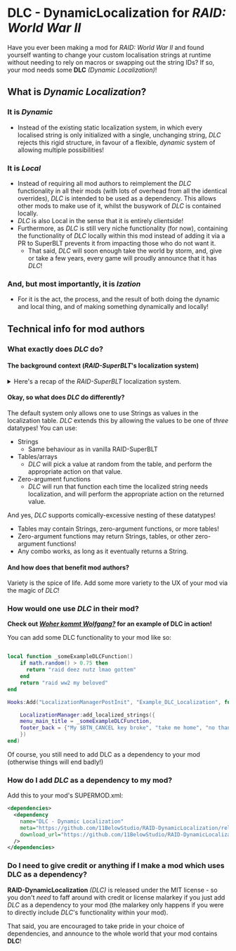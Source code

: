 # **DLC** - **D**ynamic**L**o**c**alization for _RAID: World War II_

Have you ever been making a mod for _RAID: World War II_ and found yourself wanting to change your custom localisation strings at runtime without needing to rely on macros or swapping out the string IDs? If so, your mod needs some **DLC** *(Dynamic Localization)*!

## What is *Dynamic Localization*?

### It is *Dynamic*
* Instead of the existing static localization system, in which every localised string is only initialized with a single, unchanging string, _DLC_ rejects this rigid structure, in favour of a flexible, _dynamic_ system of allowing multiple possibilities!
### It is *Local*
* Instead of requiring all mod authors to reimplement the _DLC_ functionality in all their mods (with lots of overhead from all the identical overrides), _DLC_ is intended to be used as a dependency. This allows other mods to make use of it, whilst the busywork of _DLC_ is contained locally.
* _DLC_ is also Local in the sense that it is entirely clientside!
* Furthermore, as _DLC_ is still very niche functionality (for now), containing the functionality of _DLC_ locally within this mod instead of adding it via a PR to SuperBLT prevents it from impacting those who do not want it.
  * That said, _DLC_ will soon enough take the world by storm, and, give or take a few years, every game will proudly announce that it has _DLC_!
### And, but most importantly, it is *Ization*
* For it is the act, the process, and the result of both doing the dynamic and local thing, and of making something dynamically and locally!

## Technical info for mod authors

### What exactly does _DLC_ do?

#### The background context (_RAID-SuperBLT_'s localization system)

<details>
<summary>Here's a recap of the <i>RAID-SuperBLT</i> localization system.</summary>

_RAID-SuperBLT_ itself has a custom `LocalizationManager` class (overriding the base game's instance of it), allowing it to use localization data defined by mod authors (said data is all loaded and added to a `_custom_localization` table, containing key-value pairs of `<string ID (string), localized text (string)>`). So, when a string needs to be localized, it first checks if there's an entry for the ID in the `_custom_localization` table, returning the localized string from there if present (after applying macros on the placeholders in that string) - otherwise, it will fall back on the base game's localization manager (loading the default localization string).

This system works, but it has its drawbacks. Firstly, there is no easy way to change the value of an entry in the `_custom_localization` table - meaning that whatever string was passed to the table upon initialization usually cannot be changed later on without manually re-running a function to replace an entry in the table. Secondly, whilst you *could* try to change strings at runtime via writing a custom macro, it appears that nested macros may not be supported by RAID's internal macro system, and attempting to implement something Wacky™️ like _DLC_ via that system would not be very user-friendly.

</details>

#### Okay, so what does _DLC_ do differently?

The default system only allows one to use Strings as values in the localization table. _DLC_ extends this by allowing the values to be one of *three* datatypes! You can use:

* Strings
  * Same behaviour as in vanilla RAID-SuperBLT
* Tables/arrays
  * _DLC_ will pick a value at random from the table, and perform the appropriate action on that value.
* Zero-argument functions
  * _DLC_ will run that function each time the localized string needs localization, and will perform the appropriate action on the returned value.

And yes, _DLC_ supports comically-excessive nesting of these datatypes!
* Tables may contain Strings, zero-argument functions, or more tables!
* Zero-argument functions may return Strings, tables, or other zero-argument functions!
* Any combo works, as long as it eventually returns a String.

#### And how does that benefit mod authors?

Variety is the spice of life. Add some more variety to the UX of your mod via the magic of _DLC_!

### How would one use _DLC_ in their mod?

**Check out _[Woher kommt Wolfgang?](https://modworkshop.net/mod/51306)_ for an example of DLC in action!**

You can add some DLC functionality to your mod like so:

```lua

local function _someExampleDLCFunction()
    if math.random() > 0.75 then
      return "raid deez nutz lmao gottem"
    end
    return "raid ww2 my beloved"
end

Hooks:Add("LocalizationManagerPostInit", "Example_DLC_Localization", function(loc)

    LocalizationManager:add_localized_strings({
	menu_main_title = _someExampleDLCFunction,
	footer_back = {"My $BTN_CANCEL key broke", "take me home", "no thanks"}
    })
end)
```

Of course, you still need to add DLC as a dependency to your mod (otherwise things will end badly!)

### How do I add _DLC_ as a dependency to my mod?

Add this to your mod's SUPERMOD.xml:

```xml
<dependencies>
  <dependency
    name="DLC - Dynamic Localization"
    meta="https://github.com/11BelowStudio/RAID-DynamicLocalization/releases/latest/download/meta.json"
    download_url="https://github.com/11BelowStudio/RAID-DynamicLocalization/releases/latest/download/RAID-DynamicLocalization.zip"
  /> 
</dependencies>
```

### Do I need to give credit or anything if I make a mod which uses DLC as a dependency?

**RAID-DynamicLocalization** *(DLC)* is released under the MIT license - so you don't _need_ to faff around with credit or license malarkey if you just add *DLC* as a dependency to your mod (the malarkey only happens if you were to directly include *DLC*'s functionality within your mod).

That said, you are encouraged to take pride in your choice of dependencies, and announce to the whole world that your mod contains **DLC**!

